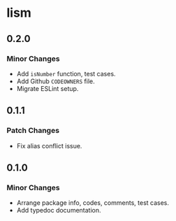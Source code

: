 # lism

## 0.2.0

### Minor Changes

- Add `isNumber` function, test cases.
- Add Github `CODEOWNERS` file.
- Migrate ESLint setup.

## 0.1.1

### Patch Changes

- Fix alias conflict issue.

## 0.1.0

### Minor Changes

- Arrange package info, codes, comments, test cases.
- Add typedoc documentation.
